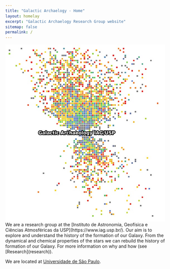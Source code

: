 ```yaml
---
title: "Galactic Archaelogy - Home"
layout: homelay
excerpt: "Galactic Archaelogy Research Group website"
sitemap: false
permalink: /
---
```


<img align="right" src="/images/Galactic_Archaelogy2.jpeg">
We are a research group at the [Instituto de Astronomia, Geofísica e Ciências Atmosféricas da USP](https://www.iag.usp.br/). Our aim is to explore and understand the history of the formation of our Galaxy.
From the dynamical and chemical properties of the stars we can rebuild the history of formation of our Galaxy. For more information on why and how (see [Research](research)).

We are located at [Universidade de São Paulo](https://www5.usp.br/).
